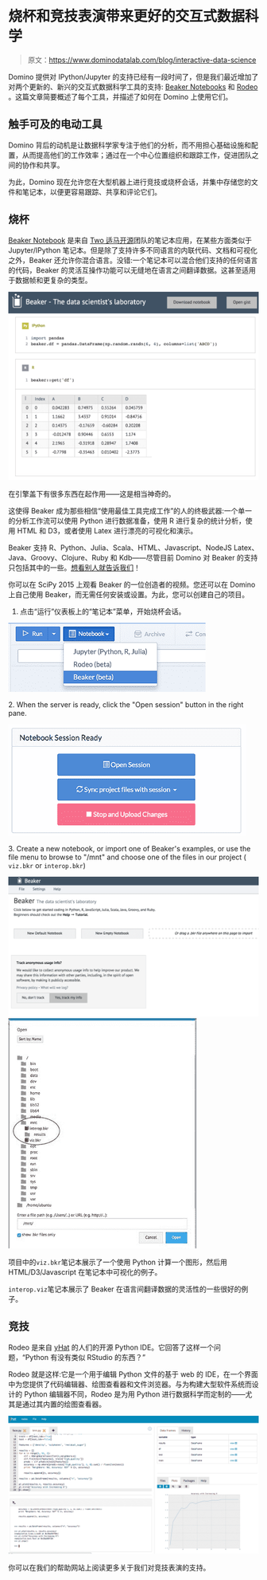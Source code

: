 # 烧杯和竞技表演带来更好的交互式数据科学

> 原文：<https://www.dominodatalab.com/blog/interactive-data-science>

Domino 提供对 IPython/Jupyter 的支持已经有一段时间了，但是我们最近增加了对两个更新的、新兴的交互式数据科学工具的支持: [Beaker Notebooks](https://beakernotebook.com/) 和 [Rodeo](https://github.com/yhat/rodeo) 。这篇文章简要概述了每个工具，并描述了如何在 Domino 上使用它们。

## 触手可及的电动工具

Domino 背后的动机是让数据科学家专注于他们的分析，而不用担心基础设施和配置，从而提高他们的工作效率；通过在一个中心位置组织和跟踪工作，促进团队之间的协作和共享。

为此，Domino 现在允许您在大型机器上进行竞技或烧杯会话，并集中存储您的文件和笔记本，以便更容易跟踪、共享和评论它们。

## 烧杯

[Beaker Notebook](https://beakernotebook.com/) 是来自 [Two 适马开源](https://www.twosigma.com/)团队的笔记本应用，在某些方面类似于 Jupyter/IPython 笔记本。但是除了支持许多不同语言的内联代码、文档和可视化之外，Beaker 还允许你混合语言。没错:一个笔记本可以混合他们支持的任何语言的代码，Beaker 的灵活互操作功能可以无缝地在语言之间翻译数据。这甚至适用于数据帧和更复杂的类型。

![Beaker Jupyter notebook application](img/ec3ed2d6c3b853abbad3c7a6ae743dac.png)

在引擎盖下有很多东西在起作用——这是相当神奇的。

这使得 Beaker 成为那些相信“使用最佳工具完成工作”的人的终极武器:一个单一的分析工作流可以使用 Python 进行数据准备，使用 R 进行复杂的统计分析，使用 HTML 和 D3，或者使用 Latex 进行漂亮的可视化和演示。

Beaker 支持 R、Python、Julia、Scala、HTML、Javascript、NodeJS Latex、Java、Groovy、Clojure、Ruby 和 Kdb——尽管目前 Domino 对 Beaker 的支持只包括其中的一些。[想看别人就告诉我们](mailto:support@dominodatalab.com?utm_source=blog&utm_medium=post&utm_campaign=interactive-data-science)！

你可以在 SciPy 2015 上观看 Beaker 的一位创造者的视频。您还可以在 Domino 上自己使用 Beaker，而无需任何安装或设置。为此，您可以创建自己的项目。

1.  点击“运行”仪表板上的“笔记本”菜单，开始烧杯会话。

![Opening a Beaker session in Domino](img/cc950da3f5b903fc1540b759f6d29deb.png)

2\. When the server is ready, click the "Open session" button in the right pane.

![Opening session in Beaker](img/4649850190b647f759700176a8ea63ec.png)

3\. Create a new notebook, or import one of Beaker's examples, or use the file menu to browse to "/mnt" and choose one of the files in our project ( `viz.bkr` or `interop.bkr`)

![Creating new notebook and choosing file in Beaker](img/f14626cb7a5742a700a5dc1f598fe72a.png) ![Opening project file](img/4935abb4c9d3a582050de6d725a71647.png)

项目中的`viz.bkr`笔记本展示了一个使用 Python 计算一个图形，然后用 HTML/D3/Javascript 在笔记本中可视化的例子。

`interop.viz`笔记本展示了 Beaker 在语言间翻译数据的灵活性的一些很好的例子。

## 竞技

Rodeo 是来自 [yHat](https://www.yhathq.com/) 的人们的开源 Python IDE。它回答了这样一个问题，“Python 有没有类似 RStudio 的东西？”

Rodeo 就是这样:它是一个用于编辑 Python 文件的基于 web 的 IDE，在一个界面中为您提供了代码编辑器、绘图查看器和文件浏览器。与为构建大型软件系统而设计的 Python 编辑器不同，Rodeo 是为用 Python 进行数据科学而定制的——尤其是通过其内置的绘图查看器。

![Rodeo IDE](img/bbc421fb9df7100fcb52706654569165.png)

你可以在我们的帮助网站上阅读更多关于我们对竞技表演的支持。